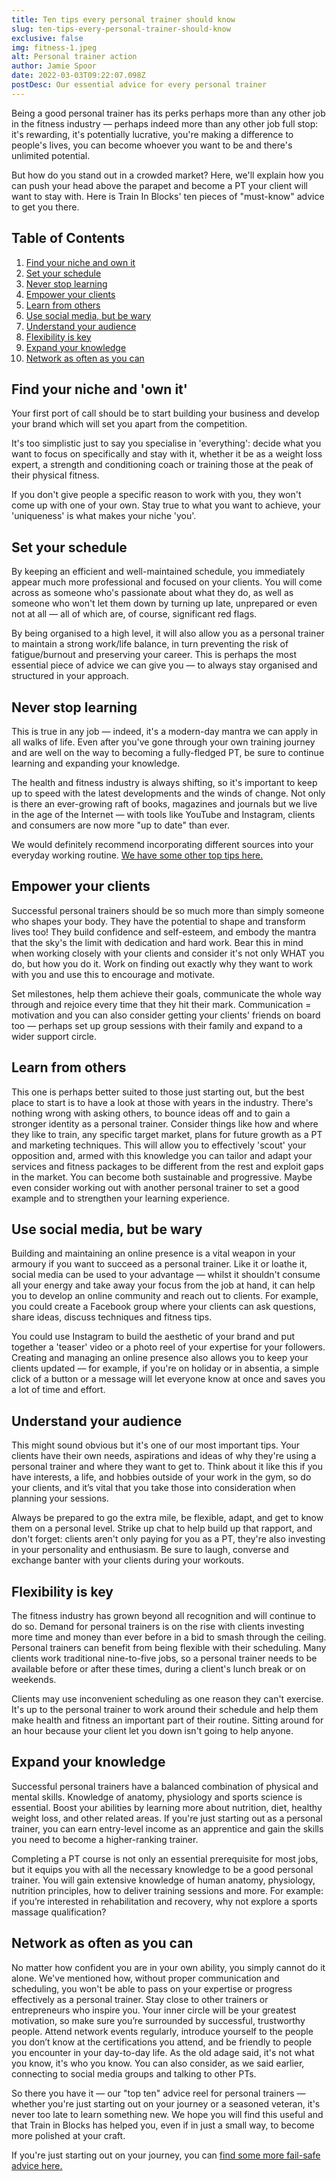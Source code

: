```yaml
---
title: Ten tips every personal trainer should know
slug: ten-tips-every-personal-trainer-should-know
exclusive: false
img: fitness-1.jpeg
alt: Personal trainer action
author: Jamie Spoor
date: 2022-03-03T09:22:07.098Z
postDesc: Our essential advice for every personal trainer
---
```

Being a good personal trainer has its perks perhaps more than any other job in the fitness industry  — perhaps indeed more than any other job full stop: it's rewarding, it's potentially lucrative, you're making a difference to people's lives, you can become whoever you want to be and there's unlimited potential.

But how do you stand out in a crowded market? Here, we'll explain how you can push your head above the parapet and become a PT your client will want to stay with. Here is Train In Blocks' ten pieces of "must-know" advice to get you there.

## Table of Contents

1. [Find your niche and own it](#find-your-niche-and-own-it)
2. [Set your schedule](#set-your-schedule)
3. [Never stop learning](#never-stop-learning)
4. [Empower your clients](#empower-your-clients)
5. [Learn from others](#learn-from-others)
6. [Use social media, but be wary](#use-social-media-but-be-wary)
7. [Understand your audience](#understand-your-audience)
8. [Flexibility is key](#flexibility-is-key)
9. [Expand your knowledge](#expand-your-knowledge)
10. [Network as often as you can](#network-as-often-as-you-can)

## Find your niche and 'own it'

Your first port of call should be to start building your business and develop your brand which will set you apart from the competition.

It's too simplistic just to say you specialise in 'everything': decide what you want to focus on specifically and stay with it, whether it be as a weight loss expert, a strength and conditioning coach or training those at the peak of their physical fitness.

If you don't give people a specific reason to work with you, they won't come up with one of your own. Stay true to what you want to achieve, your 'uniqueness' is what makes your niche 'you'.

## Set your schedule

By keeping an efficient and well-maintained schedule, you immediately appear much more professional and focused on your clients. You will come across as someone who's passionate about what they do, as well as someone who won't let them down by turning up late, unprepared or even not at all — all of which are, of course, significant red flags.

By being organised to a high level, it will also allow you as a personal trainer to maintain a strong work/life balance, in turn preventing the risk of fatigue/burnout and preserving your career. This is perhaps the most essential piece of advice we can give you — to always stay organised and structured in your approach.

## Never stop learning

This is true in any job — indeed, it's a modern-day mantra we can apply in all walks of life. Even after you've gone through your own training journey and are well on the way to becoming a fully-fledged PT, be sure to continue learning and expanding your knowledge.

The health and fitness industry is always shifting, so it's important to keep up to speed with the latest developments and the winds of change. Not only is there an ever-growing raft of books, magazines and journals but we live in the age of the Internet — with tools like YouTube and Instagram, clients and consumers are now more "up to date" than ever.

We would definitely recommend incorporating different sources into your everyday working routine. [We have some other top tips here.](https://traininblocks.com/blog/so-you-want-to-become-a-better-pt/)

## Empower your clients

Successful personal trainers should be so much more than simply someone who shapes your body. They have the potential to shape and transform lives too! They build confidence and self-esteem, and embody the mantra that the sky's the limit with dedication and hard work. Bear this in mind when working closely with your clients and consider it's not only WHAT you do, but how you do it. Work on finding out exactly why they want to work with you and use this to encourage and motivate.

Set milestones, help them achieve their goals, communicate the whole way through and rejoice every time that they hit their mark. Communication = motivation and you can also consider getting your clients' friends on board too — perhaps set up group sessions with their family and expand to a wider support circle.

<markdown-image src="running-group.jpeg" alt="Running group"></markdown-image>

## Learn from others

This one is perhaps better suited to those just starting out, but the best place to start is to have a look at those with years in the industry. There's nothing wrong with asking others, to bounce ideas off and to gain a stronger identity as a personal trainer. Consider things like how and where they like to train, any specific target market, plans for future growth as a PT and marketing techniques.
This will allow you to effectively 'scout' your opposition and, armed with this knowledge you can tailor and adapt your services and fitness packages to be different from the rest and exploit gaps in the market. You can become both sustainable and progressive. Maybe even consider working out with another personal trainer to set a good example and to strengthen your learning experience.

## Use social media, but be wary

Building and maintaining an online presence is a vital weapon in your armoury if you want to succeed as a personal trainer. Like it or loathe it, social media can be used to your advantage — whilst it shouldn't consume all your energy and take away your focus from the job at hand, it can help you to develop an online community and reach out to clients. For example, you could create a Facebook group where your clients can ask questions, share ideas, discuss techniques and fitness tips.

You could use Instagram to build the aesthetic of your brand and put together a 'teaser' video or a photo reel of your expertise for your followers.
Creating and managing an online presence also allows you to keep your clients updated — for example, if you're on holiday or in absentia, a simple click of a button or a message will let everyone know at once and saves you a lot of time and effort.

## Understand your audience

This might sound obvious but it's one of our most important tips. Your clients have their own needs, aspirations and ideas of why they're using a personal trainer and where they want to get to. Think about it like this if you have interests, a life, and hobbies outside of your work in the gym, so do your clients, and it’s vital that you take those into consideration when planning your sessions.

Always be prepared to go the extra mile, be flexible, adapt, and get to know them on a personal level. Strike up chat to help build up that rapport, and don't forget: clients aren't only paying for you as a PT, they're also investing in your personality and enthusiasm. Be sure to laugh, converse and exchange banter with your clients during your workouts.

## Flexibility is key

The fitness industry has grown beyond all recognition and will continue to do so. Demand for personal trainers is on the rise with clients investing more time and money than ever before in a bid to smash through the ceiling.
Personal trainers can benefit from being flexible with their scheduling. Many clients work traditional nine-to-five jobs, so a personal trainer needs to be available before or after these times, during a client's lunch break or on weekends.

Clients may use inconvenient scheduling as one reason they can't exercise. It's up to the personal trainer to work around their schedule and help them make health and fitness an important part of their routine. Sitting around for an hour because your client let you down isn't going to help anyone.

<markdown-image src="stretch.jpeg" alt="Man stretching on a running track"></markdown-image>

## Expand your knowledge

Successful personal trainers have a balanced combination of physical and mental skills. Knowledge of anatomy, physiology and sports science is essential. Boost your abilities by learning more about nutrition, diet, healthy weight loss, and other related areas. If you're just starting out as a personal trainer, you can earn entry-level income as an apprentice and gain the skills you need to become a higher-ranking trainer.

Completing a PT course is not only an essential prerequisite for most jobs, but it equips you with all the necessary knowledge to be a good personal trainer. You will gain extensive knowledge of human anatomy, physiology, nutrition principles, how to deliver training sessions and more. For example: if you’re interested in rehabilitation and recovery, why not explore a sports massage qualification?

## Network as often as you can

No matter how confident you are in your own ability, you simply cannot do it alone. We've mentioned how, without proper communication and scheduling, you won't be able to pass on your expertise or progress effectively as a personal trainer. Stay close to other trainers or entrepreneurs who inspire you. Your inner circle will be your greatest motivation, so make sure you’re surrounded by successful, trustworthy people. Attend network events regularly, introduce yourself to the people you don’t know at the certifications you attend, and be friendly to people you encounter in your day-to-day life. As the old adage said, it's not what you know, it's who you know. You can also consider, as we said earlier, connecting to social media groups and talking to other PTs.

So there you have it — our "top ten" advice reel for personal trainers — whether you're just starting out on your journey or a seasoned veteran, it's never too late to learn something new. We hope you will find this useful and that Train in Blocks has helped you, even if in just a small way, to become more polished at your craft.

If you're just starting out on your journey, you can [find some more fail-safe advice here.](https://origympersonaltrainercourses.co.uk/blog/personal-trainer-tips-for-beginners)
